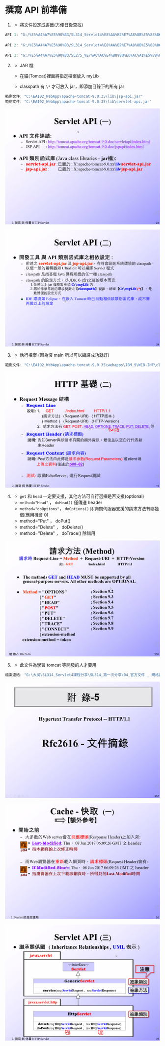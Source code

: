 # 撰寫 API 前準備

1. - 將文件設定成書籤(方便日後查找)

```cs
API 1: "G:/%E5%A4%A7%E5%90%B3/SL314_Servlet4%E8%AA%B2%E7%A8%8B%E5%88%86%E4%BA%AB/SL314_%E7%AC%AC%E4%B8%80%E6%AC%A1%E5%88%86%E4%BA%AB/08_Servlet4.0_JSP2.3_API/%E2%97%8Fjavax.servlet-api-4.0-FINAL-javadoc/index.html"

API 2: "G:/%E5%A4%A7%E5%90%B3/SL314_Servlet4%E8%AA%B2%E7%A8%8B%E5%88%86%E4%BA%AB/SL314_%E7%AC%AC%E4%B8%80%E6%AC%A1%E5%88%86%E4%BA%AB/08_Servlet4.0_JSP2.3_API/%E2%97%8Fjavax.servlet.jsp-api-2.3.1-javadoc/index.html"

API 3: "G:/%E5%A4%A7%E5%90%B3/SL275_%E7%AC%AC%E4%B8%80%E6%AC%A1%E5%88%86%E4%BA%AB/JDK%20Resource%E2%97%8F-Java8/docs-Java8u241-API/api/index.html"
```

2. - JAR 檔

   - 在貓(Tomcat)裡面將指定檔案放入 myLib
   - classpath 有 `\*` 才可放入 jar，即添加目錄下的所有 jar

```cs
範例文件: "C:\EA102_WebApp\apache-tomcat-9.0.35\lib\jsp-api.jar"
範例文件: "C:\EA102_WebApp\apache-tomcat-9.0.35\lib\servlet-api.jar"
```

![05-03_01_p23](./image/05-03_01_p23.png)

![05-03_02_p24](./image/05-03_02_p24.png)

3. - 執行檔案 (因為沒 main 所以可以編譯成功就好)

```cs
範例文件: "C:\EA102_WebApp\apache-tomcat-9.0.35\webapps\IBM_9\WEB-INF\classes\HelloWorld.java"
```

![05-03_03_p19](./image/05-03_03_p19.png)

4. - `get` 和 `head` 一定要支援，其他方法可自行選擇是否支援(optional)
   - `method="Head"` ， `doHead()` 僅傳送 header
   - `method="doOptions"`， `doOptions()` 即詢問伺服器支援的請求方法有哪幾個(應用機會 0)
   - method="Put" ， doPut()
   - method="Delete" ， doDelete()
   - method="Delete" ， doTrace() 除錯用

![05-03_04_p258](./image/05-03_04_p258.png)

5. - 此文件為學習 tomcat 等開發的人才要用

```cs
檔案連結: "G:\大吳\SL314_Servlet4課程分享\SL314_第一次分享\04_官方文件 _ 規格書"
```

![05-03_05_p257](./image/05-03_05_p257.png)

![05-03_06_p55](./image/05-03_06_p55.png)

![05-03_07_p25](./image/05-03_07_p25.png)
